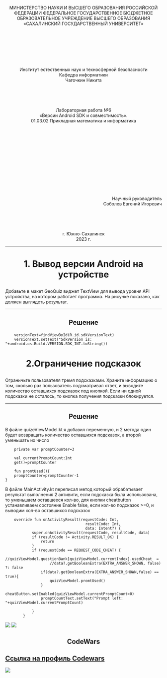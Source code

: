 <p align = "center">МИНИСТЕРСТВО НАУКИ И ВЫСШЕГО ОБРАЗОВАНИЯ
РОССИЙСКОЙ ФЕДЕРАЦИИ
ФЕДЕРАЛЬНОЕ ГОСУДАРСТВЕННОЕ БЮДЖЕТНОЕ
ОБРАЗОВАТЕЛЬНОЕ УЧРЕЖДЕНИЕ ВЫСШЕГО ОБРАЗОВАНИЯ
«САХАЛИНСКИЙ ГОСУДАРСТВЕННЫЙ УНИВЕРСИТЕТ»</p>
<br><br><br><br><br><br>
<p align = "center">Институт естественных наук и техносферной безопасности<br>Кафедра информатики<br>Чагочкин Никита</p>
<br><br><br>
<p align = "center">Лабораторная работа №6<br>«Версии Android SDK и совместимость».<br>01.03.02 Прикладная математика и информатика</p>
<br><br><br><br><br><br><br><br><br><br><br><br>
<p align = "right">Научный руководитель<br>
Соболев Евгений Игоревич</p>
<br><br><br>
<p align = "center">г. Южно-Сахалинск<br>2023 г.</p>

***
# <p align = "center">1. Вывод версии Android на устройстве   </p>
Добавьте в макет GeoQuiz виджет TextView для вывода уровня API устройства, на котором работает программа. На рисунке показано, как должен выглядеть результат.
***
## <p align = "center">Решение</p>
        versionText=findViewById(R.id.sdkVersionText)
        versionText.setText("SdkVersion is: "+android.os.Build.VERSION.SDK_INT.toString())

# <p align = "center">2.Ограничение подсказок </p>
Ограничьте пользователя тремя подсказками. Храните информацию о том, сколько раз пользователь подсматривал ответ, и выводите количество оставшихся подсказок под кнопкой. Если ни одной подсказки не осталось, то кнопка получения подсказки блокируется.
***
## <p align = "center">Решение</p>
В файле quizeViewModel.kt я добавил переменную, и 2 метода один будет возвращать количество оставшихся подсказок, а второй уменьшать их число

        private var promptCounter=3

        val currentPromptCount:Int
        get()=promptCounter

        fun promtUsed(){
        promptCounter=promptCounter-1
    }

В файле MainActivity.kt переписал метод который обрабатывает результат выполнения 2 активити, если подсказка была использована, то уменьшаем оставшееся кол-во, для кнопки cheatbutton устанавливаем состояние Enable false, если кол-во подсказок >=0, и выводим кол-во оставшихся подсказок

        override fun onActivityResult(requestCode: Int,
                                        resultCode: Int,
                                        data: Intent?) {
                super.onActivityResult(requestCode, resultCode, data)
                if (resultCode != Activity.RESULT_OK) {
                    return
                }
                if (requestCode == REQUEST_CODE_CHEAT) {
                    //quizViewModel.questionBank[quizViewModel.currentIndex].usedCheat  =
                        //data?.getBooleanExtra(EXTRA_ANSWER_SHOWN, false) ?: false
                    if(data?.getBooleanExtra(EXTRA_ANSWER_SHOWN,false) == true){
                        quizViewModel.promtUsed()
                    }
                    cheatButton.setEnabled(quizViewModel.currentPromptCount>0)
                    promptCountText.setText("Prompt left: "+quizViewModel.currentPromptCount)

                }
            }

![](phone1.png)
![](phone2.png)
## <p align = "center">CodeWars</p>

## [Ссылка на профиль Codewars](https://www.codewars.com/users/NoToxic)

![](codewars.png)
